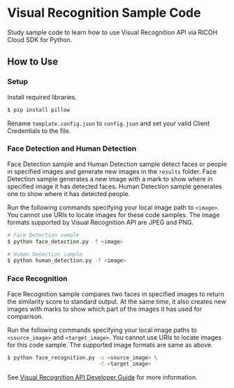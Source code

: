 # Visual Recognition Sample Code

Study sample code to learn how to use Visual Recognition API via RICOH Cloud SDK for Python.

## How to Use

### Setup

Install required libraries.

```sh
$ pip install pillow
```

Rename `template.config.json` to `config.json` and set your valid Client Credentials to the file.

### Face Detection and Human Detection

Face Detection sample and Human Detection sample detect faces or people in specified images and generate new images in the `results` folder. Face Detection sample generates a new image with a mark to show where in specified image it has detected faces. Human Detection sample generates one to show where it has detected people.

Run the following commands specifying your local image path to `<image>`. You cannot use URIs to locate images for these code samples. The image formats supported by Visual Recognition API are JPEG and PNG.

```sh
# Face Detection sample
$ python face_detection.py -f <image>

# Human Detection sample
$ python human_detection.py -f <image>
```

### Face Recognition

Face Recognition sample compares two faces in specified images to return the similarity score to standard output. At the same time, it also creates new images with marks to show which part of the images it has used for comparison.

Run the following commands specifying your local image paths to `<source_image>` and `<target_image>`. You cannot use URIs to locate images for this code sample. The supported image formats are same as above.

```sh
$ python face_recognition.py -s <source_image> \
                             -t <target_image>
```

See [Visual Recognition API Developer Guide](https://api.ricoh/docs/ricoh-cloud-api/visual-recognition/) for more information.
